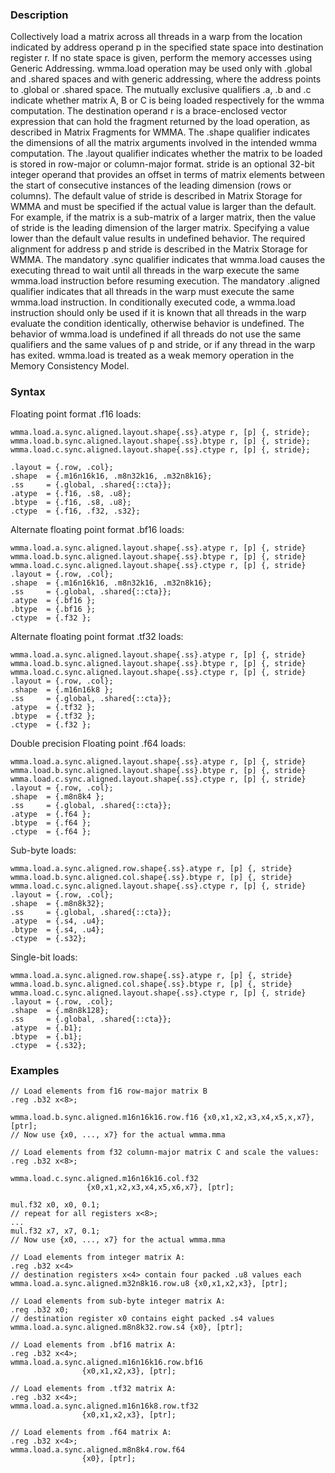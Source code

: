 ### Description

Collectively load a matrix across all threads in a warp from the location indicated by address
operand p in the specified state space into destination register r.
If no state space is given, perform the memory accesses using
Generic Addressing. wmma.load operation may be used only with .global and
.shared spaces and with generic addressing, where the address points to .global or
.shared space.
The mutually exclusive qualifiers .a, .b and .c indicate whether matrix A, B or C is
being loaded respectively for the wmma computation.
The destination operand r is a brace-enclosed vector expression that can hold the fragment
returned by the load operation, as described in Matrix Fragments for WMMA.
The .shape qualifier indicates the dimensions of all the matrix arguments involved in the
intended wmma computation.
The .layout qualifier indicates whether the matrix to be loaded is stored in row-major or
column-major format.
stride is an optional 32-bit integer operand that provides an offset in terms of matrix elements
between the start of consecutive instances of the leading dimension (rows or columns). The default
value of stride is described in
Matrix Storage for WMMA and must be specified if the actual value is larger than
the default. For example, if the matrix is a sub-matrix of a larger matrix, then the value of stride
is the leading dimension of the larger matrix. Specifying a value lower than the default value
results in undefined behavior.
The required alignment for address p and stride is described in the
Matrix Storage for WMMA.
The mandatory .sync qualifier indicates that wmma.load causes the executing thread to wait
until all threads in the warp execute the same wmma.load instruction before resuming execution.
The mandatory .aligned qualifier indicates that all threads in the warp must execute the same
wmma.load instruction. In conditionally executed code, a wmma.load instruction should only
be used if it is known that all threads in the warp evaluate the condition identically, otherwise
behavior is undefined.
The behavior of wmma.load is undefined if all threads do not use the same qualifiers and the
same values of p and stride, or if any thread in the warp has exited.
wmma.load is treated as a weak memory operation in the Memory Consistency Model.

### Syntax

Floating point format .f16 loads:
```
wmma.load.a.sync.aligned.layout.shape{.ss}.atype r, [p] {, stride};
wmma.load.b.sync.aligned.layout.shape{.ss}.btype r, [p] {, stride};
wmma.load.c.sync.aligned.layout.shape{.ss}.ctype r, [p] {, stride};

.layout = {.row, .col};
.shape  = {.m16n16k16, .m8n32k16, .m32n8k16};
.ss     = {.global, .shared{::cta}};
.atype  = {.f16, .s8, .u8};
.btype  = {.f16, .s8, .u8};
.ctype  = {.f16, .f32, .s32};
```
Alternate floating point format .bf16 loads:
```
wmma.load.a.sync.aligned.layout.shape{.ss}.atype r, [p] {, stride}
wmma.load.b.sync.aligned.layout.shape{.ss}.btype r, [p] {, stride}
wmma.load.c.sync.aligned.layout.shape{.ss}.ctype r, [p] {, stride}
.layout = {.row, .col};
.shape  = {.m16n16k16, .m8n32k16, .m32n8k16};
.ss     = {.global, .shared{::cta}};
.atype  = {.bf16 };
.btype  = {.bf16 };
.ctype  = {.f32 };
```
Alternate floating point format .tf32 loads:
```
wmma.load.a.sync.aligned.layout.shape{.ss}.atype r, [p] {, stride}
wmma.load.b.sync.aligned.layout.shape{.ss}.btype r, [p] {, stride}
wmma.load.c.sync.aligned.layout.shape{.ss}.ctype r, [p] {, stride}
.layout = {.row, .col};
.shape  = {.m16n16k8 };
.ss     = {.global, .shared{::cta}};
.atype  = {.tf32 };
.btype  = {.tf32 };
.ctype  = {.f32 };
```
Double precision Floating point .f64 loads:
```
wmma.load.a.sync.aligned.layout.shape{.ss}.atype r, [p] {, stride}
wmma.load.b.sync.aligned.layout.shape{.ss}.btype r, [p] {, stride}
wmma.load.c.sync.aligned.layout.shape{.ss}.ctype r, [p] {, stride}
.layout = {.row, .col};
.shape  = {.m8n8k4 };
.ss     = {.global, .shared{::cta}};
.atype  = {.f64 };
.btype  = {.f64 };
.ctype  = {.f64 };
```
Sub-byte loads:
```
wmma.load.a.sync.aligned.row.shape{.ss}.atype r, [p] {, stride}
wmma.load.b.sync.aligned.col.shape{.ss}.btype r, [p] {, stride}
wmma.load.c.sync.aligned.layout.shape{.ss}.ctype r, [p] {, stride}
.layout = {.row, .col};
.shape  = {.m8n8k32};
.ss     = {.global, .shared{::cta}};
.atype  = {.s4, .u4};
.btype  = {.s4, .u4};
.ctype  = {.s32};
```
Single-bit loads:
```
wmma.load.a.sync.aligned.row.shape{.ss}.atype r, [p] {, stride}
wmma.load.b.sync.aligned.col.shape{.ss}.btype r, [p] {, stride}
wmma.load.c.sync.aligned.layout.shape{.ss}.ctype r, [p] {, stride}
.layout = {.row, .col};
.shape  = {.m8n8k128};
.ss     = {.global, .shared{::cta}};
.atype  = {.b1};
.btype  = {.b1};
.ctype  = {.s32};
```

### Examples

```
// Load elements from f16 row-major matrix B
.reg .b32 x<8>;

wmma.load.b.sync.aligned.m16n16k16.row.f16 {x0,x1,x2,x3,x4,x5,x,x7}, [ptr];
// Now use {x0, ..., x7} for the actual wmma.mma

// Load elements from f32 column-major matrix C and scale the values:
.reg .b32 x<8>;

wmma.load.c.sync.aligned.m16n16k16.col.f32
                 {x0,x1,x2,x3,x4,x5,x6,x7}, [ptr];

mul.f32 x0, x0, 0.1;
// repeat for all registers x<8>;
...
mul.f32 x7, x7, 0.1;
// Now use {x0, ..., x7} for the actual wmma.mma

// Load elements from integer matrix A:
.reg .b32 x<4>
// destination registers x<4> contain four packed .u8 values each
wmma.load.a.sync.aligned.m32n8k16.row.u8 {x0,x1,x2,x3}, [ptr];

// Load elements from sub-byte integer matrix A:
.reg .b32 x0;
// destination register x0 contains eight packed .s4 values
wmma.load.a.sync.aligned.m8n8k32.row.s4 {x0}, [ptr];

// Load elements from .bf16 matrix A:
.reg .b32 x<4>;
wmma.load.a.sync.aligned.m16n16k16.row.bf16
                {x0,x1,x2,x3}, [ptr];

// Load elements from .tf32 matrix A:
.reg .b32 x<4>;
wmma.load.a.sync.aligned.m16n16k8.row.tf32
                {x0,x1,x2,x3}, [ptr];

// Load elements from .f64 matrix A:
.reg .b32 x<4>;
wmma.load.a.sync.aligned.m8n8k4.row.f64
                {x0}, [ptr];
```

